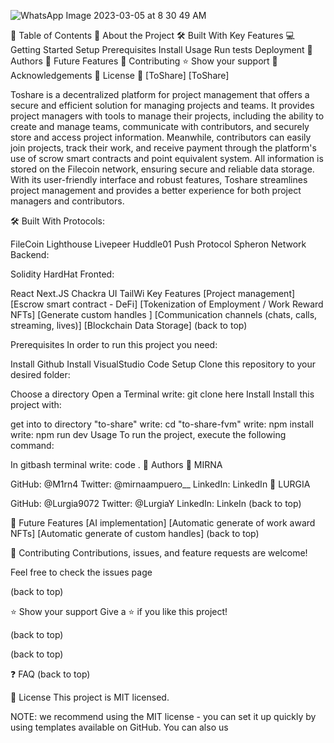 
![WhatsApp Image 2023-03-05 at 8 30 49 AM](https://user-images.githubusercontent.com/93041881/222963512-74a3579b-a6c2-4b1e-b11f-4cd036a4ef1a.jpeg)


📗 Table of Contents
📖 About the Project
🛠 Built With
Key Features
💻 Getting Started
Setup
Prerequisites
Install
Usage
Run tests
Deployment
👥 Authors
🔭 Future Features
🤝 Contributing
⭐️ Show your support
🙏 Acknowledgements
📝 License
📖 [ToShare]
[ToShare]

Toshare is a decentralized platform for project management that offers a secure and efficient solution for managing projects and teams. It provides project managers with tools to manage their projects, including the ability to create and manage teams, communicate with contributors, and securely store and access project information. Meanwhile, contributors can easily join projects, track their work, and receive payment through the platform's use of scrow smart contracts and point equivalent system. All information is stored on the Filecoin network, ensuring secure and reliable data storage. With its user-friendly interface and robust features, Toshare streamlines project management and provides a better experience for both project managers and contributors.

🛠 Built With
Protocols:

FileCoin
Lighthouse
Livepeer
Huddle01
Push Protocol
Spheron Network
Backend:

Solidity
HardHat
Fronted:

React
Next.JS
Chackra UI
TailWi
Key Features
[Project management]
[Escrow smart contract - DeFi]
[Tokenization of Employment / Work Reward NFTs]
[Generate custom handles ]
[Communication channels (chats, calls, streaming, lives)]
[Blockchain Data Storage]
(back to top)

Prerequisites
In order to run this project you need:

Install Github
Install VisualStudio Code
Setup
Clone this repository to your desired folder:

Choose a directory
Open a Terminal
write: git clone here
Install
Install this project with:

get into to directory "to-share"
write: cd "to-share-fvm"
write: npm install
write: npm run dev
Usage
To run the project, execute the following command:

In gitbash terminal
write: code .
👥 Authors
👤 MIRNA

GitHub: @M1rn4
Twitter: @mirnaampuero__
LinkedIn: LinkedIn
👤 LURGIA

GitHub: @Lurgia9072
Twitter: @LurgiaY
LinkedIn: LinkeIn
(back to top)

🔭 Future Features
 [AI implementation]
 [Automatic generate of work award NFTs]
 [Automatic generate of custom handles]
(back to top)

🤝 Contributing
Contributions, issues, and feature requests are welcome!

Feel free to check the issues page

(back to top)

⭐️ Show your support
Give a ⭐️ if you like this project!

(back to top)

(back to top)

❓ FAQ
(back to top)

📝 License
This project is MIT licensed.

NOTE: we recommend using the MIT license - you can set it up quickly by using templates available on GitHub. You can also us

